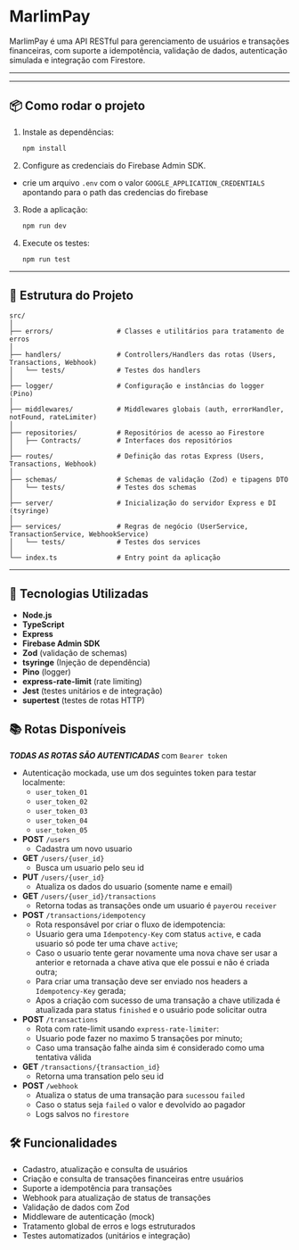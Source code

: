 # MarlimPay

MarlimPay é uma API RESTful para gerenciamento de usuários e transações financeiras, com suporte a idempotência, validação de dados, autenticação simulada e integração com Firestore.

---

---

## 📦 Como rodar o projeto

1. Instale as dependências:

   ```bash
   npm install
   ```

2. Configure as credenciais do Firebase Admin SDK.

- crie um arquivo `.env` com o valor `GOOGLE_APPLICATION_CREDENTIALS` apontando para o path das credencias do firebase

3. Rode a aplicação:

   ```bash
   npm run dev
   ```

4. Execute os testes:
   ```bash
   npm run test
   ```

---

## 📁 Estrutura do Projeto

```
src/
│
├── errors/                # Classes e utilitários para tratamento de erros
│
├── handlers/              # Controllers/Handlers das rotas (Users, Transactions, Webhook)
│   └── tests/             # Testes dos handlers
│
├── logger/                # Configuração e instâncias do logger (Pino)
│
├── middlewares/           # Middlewares globais (auth, errorHandler, notFound, rateLimiter)
│
├── repositories/          # Repositórios de acesso ao Firestore
│   ├── Contracts/         # Interfaces dos repositórios
│
├── routes/                # Definição das rotas Express (Users, Transactions, Webhook)
│
├── schemas/               # Schemas de validação (Zod) e tipagens DTO
│   └── tests/             # Testes dos schemas
│
├── server/                # Inicialização do servidor Express e DI (tsyringe)
│
├── services/              # Regras de negócio (UserService, TransactionService, WebhookService)
│   └── tests/             # Testes dos services
│
└── index.ts               # Entry point da aplicação
```

---

## 🚀 Tecnologias Utilizadas

- **Node.js**
- **TypeScript**
- **Express**
- **Firebase Admin SDK**
- **Zod** (validação de schemas)
- **tsyringe** (Injeção de dependência)
- **Pino** (logger)
- **express-rate-limit** (rate limiting)
- **Jest** (testes unitários e de integração)
- **supertest** (testes de rotas HTTP)

## 📚 Rotas Disponíveis

**_TODAS AS ROTAS SÃO AUTENTICADAS_** com `Bearer token`

- Autenticação mockada, use um dos seguintes token para testar localmente:
  - `user_token_01`
  - `user_token_02`
  - `user_token_03`
  - `user_token_04`
  - `user_token_05`
- **POST** `/users`
  - Cadastra um novo usuario
- **GET** `/users/{user_id}`
  - Busca um usuario pelo seu id
- **PUT** `/users/{user_id}`
  - Atualiza os dados do usuario (somente name e email)
- **GET** `/users/{user_id}/transactions`
  - Retorna todas as transações onde um usuario é `payer`ou `receiver`
- **POST** `/transactions/idempotency`
  - Rota responsável por criar o fluxo de idempotencia:
  - Usuario gera uma `Idempotency-Key` com status `active`, e cada usuario só pode ter uma chave `active`;
  - Caso o usuario tente gerar novamente uma nova chave ser usar a anterior e retornada a chave ativa que ele possui e não é criada outra;
  - Para criar uma transação deve ser enviado nos headers a `Idempotency-Key` gerada;
  - Apos a criação com sucesso de uma transação a chave utilizada é atualizada para status `finished` e o usuário pode solicitar outra
- **POST** `/transactions`
  - Rota com rate-limit usando `express-rate-limiter`:
  - Usuario pode fazer no maximo 5 transações por minuto;
  - Caso uma transação falhe ainda sim é considerado como uma tentativa válida
- **GET** `/transactions/{transaction_id}`
  - Retorna uma transation pelo seu id
- **POST** `/webhook`
  - Atualiza o status de uma transação para `sucess`ou `failed`
  - Caso o status seja `failed` o valor e devolvido ao pagador
  - Logs salvos no `firestore`

## 🛠️ Funcionalidades

- Cadastro, atualização e consulta de usuários
- Criação e consulta de transações financeiras entre usuários
- Suporte a idempotência para transações
- Webhook para atualização de status de transações
- Validação de dados com Zod
- Middleware de autenticação (mock)
- Tratamento global de erros e logs estruturados
- Testes automatizados (unitários e integração)
